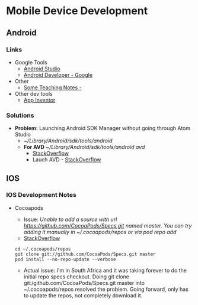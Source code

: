 # Mobile Device Development

## Android

### Links
* Google Tools
    * [Android Studio](https://developer.android.com/studio/index.html)
    * [Android Developer - Google](https://developer.android.com/index.html)
* Other
    * [Some Teaching Notes - ](https://www3.ntu.edu.sg/home/ehchua/programming/android/Android_HowTo.html#zz-2.)
* Other dev tools
    * [App Inventor](http://appinventor.mit.edu/explore/)

### Solutions
* **Problem:** Launching Android SDK Manager without going through Atom Studio
  * *~/Library/Android/sdk/tools/android*
  * **For AVD** *~/Library/Android/sdk/tools/android avd*
      * [StackOverflow](http://stackoverflow.com/questions/16271242/launch-android-sdk-manager-tools-directory-doesnt-exist-mac)
      * Lauch AVD - [StackOverflow](http://stackoverflow.com/questions/8119282/dont-see-android-sdk-and-avd-manager-when-execute-android-tool-command)

## IOS
### IOS Development Notes

* Cocoapods
    * Issue: *Unable to add a source with url https://github.com/CocoaPods/Specs.git named master. You can try adding it manually in ~/.cocoapods/repos or via pod repo add*
    * [StackOverflow](http://stackoverflow.com/questions/33649114/since-i-installed-xcode-7-1-1-and-updatet-on-osx-10-11-1-i-get-an-git-error)

    ```
    cd ~/.cocoapods/repos
    git clone git://github.com/CocoaPods/Specs.git master
    pod install --no-repo-update --verbose
    ```
    * Actual issue: I'm in South Africa and it was taking forever to do the initial repo specs checkout. Doing git clone git:/github.com/CocoaPods/Specs.git master into ~/.cocoapods/repos resolved the problem. Going forward, only has to update the repos, not completely download it.
